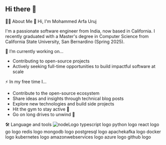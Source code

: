 ## Hi there 👋

<!--
**Ma-urj/Ma-urj** is a ✨ _special_ ✨ repository because its `README.md` (this file) appears on your GitHub profile.

Here are some ideas to get you started:

- 🔭 I’m currently working on ...
- 🌱 I’m currently learning ...
- 👯 I’m looking to collaborate on ...
- 🤔 I’m looking for help with ...
- 💬 Ask me about ...
- 📫 How to reach me: ...
- 😄 Pronouns: ...
- ⚡ Fun fact: ...
-->
👩‍💻 About Me
👋 Hi, I'm Mohammed Arfa Uruj

I'm a passionate software engineer from India, now based in California. I recently graduated with a Master's degree in Computer Science from California State University, San Bernardino (Spring 2025).

🔭 I’m currently working on...
- Contributing to open-source projects
- Actively seeking full-time opportunities to build impactful software at scale

⚡ In my free time I...
- Contribute to the open-source ecosystem
- Share ideas and insights through technical blog posts
- Explore new technologies and build side projects
- Hit the gym to stay active 💪
- Go on long drives to unwind 🚗

🛠 Language and tools
![nodeLogo](https://camo.githubusercontent.com/d21012299f2ccd4a7d73b13f896b0be91c9e71bb7f0b51f1cbfb783ed6b9f9b1/68747470733a2f2f63646e2e6a7364656c6976722e6e65742f67682f64657669636f6e732f64657669636f6e2f69636f6e732f6e6f64656a732f6e6f64656a732d6f726967696e616c2e737667)  typescript logo  python logo  react logo  go logo  redis logo  mongodb logo  postgresql logo  apachekafka logo  docker logo  kubernetes logo  amazonwebservices logo  azure logo  github logo
